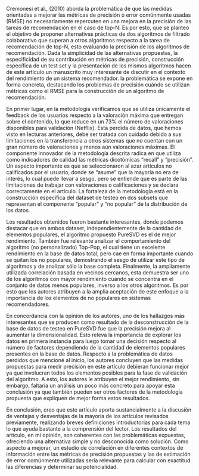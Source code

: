 Cremonesi et al., (2010) aborda la problemática de que las medidas orientadas a mejorar las métricas de precisión o error comúnmente usadas (RMSE) no necesariamente repercuten en una mejora en la precisión de las tareas de recomendación en el caso de top-N. Es por esto, que se planteó el objetivo de proponer alternativas prácticas de dos algoritmos de filtrado colaborativo que superan a otros algoritmos respecto a la tarea de recomendación de top-N, esto evaluando la precisión de los algoritmos de recomendación. Dada la simplicidad de las alternativas propuestas, la especificidad de su contribución en métricas de precisión, construcción específica de un test set y la presentación de los mismos algoritmos hacen de este artículo un manuscrito muy interesante de discutir en el contexto del rendimiento de un sistema recomendador. 
la problemática se expone en forma concreta, destacando los problemas de precisión cuándo se utilizan métricas como el RMSE para la construcción de un algoritmo de recomendación.

En primer lugar, en la metodología verificamos que se utiliza únicamente el feedback de los usuarios respecto a la valoración máxima que entregan sobre el contenido, lo que reduce en un 73% el número de valoraciones disponibles para validación (Netflix). Esta perdida de datos, que hemos visto en lecturas anteriores, debe ser tratada con cuidado debido a sus limitaciones en la transferencia a otros sistemas que no cuentan con un gran número de valoraciones y menos aún valoraciones máximas.  El componente innovador de la metodología descrita radica en que utiliza como indicadores de calidad las métricas dicotómicas “recall” y “precisión”. Un aspecto importante es que se seleccionaron al azar artículos no calificados por el usuario, donde se “asume” que la mayoría no era de interés, lo cual puede llevar a sesgo, pero se entiende que es parte de las limitaciones de trabajar con valoraciones o calificaciones y se declara correctamente en el artículo. La fortaleza de la metodología está en la construcción específica del dataset de testeo en dos subsets que representan el componente “popular” y “no popular” de la distribución de los datos. 

Los resultados obtenidos fueron bastante interesantes, donde podemos destacar que en ambos dataset, independientemente de la cantidad de elementos populares, el algoritmo propuesto PureSVD es el de mejor rendimiento. También fue relevante analizar el comportamiento del algoritmo (no personalizado) Top-Pop, el cual tiene un excelente rendimiento en la base de datos total, pero cae en forma importante cuando se quitan los no populares, demostrando el sesgo de utilizar este tipo de algoritmos y de analizar sólo la base completa. Finalmente, la ampliamente utilizada correlación basada en vecinos cercanos, esta demuestra ser uno de los algoritmos con mayor rendimiento cuando se concentra en el conjunto de datos menos populares, inverso a los otros algoritmos. Es por esto que los autores atribuyen a la amplia aceptación de este enfoque a la importancia de los elementos de no populares en sistemas recomendadores.

En concordancia con la opinión de los autores, uno de los hallazgos más interesantes que se producen como resultado de la desconstrucción de la base de datos de testeo en PureSVD fue que la precisión mejora al aumentar la dimensionalidad. Esto releva la importancia de explorar los datos en primera instancia para luego tomar una decisión respecto al número de factores dependiendo de la cantidad de elementos populares presentes en la base de datos. Respecto a la problemática de datos perdidos que mencioné al inicio, los autores concluyen que las medidas propuestas para medir precisión en este artículo debieran funcionar mejor ya que involucran todos los elementos posibles para la fase de validación del algoritmo. A esto, los autores le atribuyen el mejor rendimiento, sin embargo, faltaría un análisis un poco más concreto para apoyar esta conclusión ya que también pueden ser otros factores de la metodología propuesta que expliquen de mejor forma estos resultados. 

En conclusión, creo que este artículo aporta sustancialmente a la discusión de ventajas y desventajas de la mayoría de los artículos revisados previamente, realizando breves definiciones introductorias para cada tema lo que ayuda bastante a la comprensión del lector. Los resultados del artículo, en mi opinión, son coherentes con las problemáticas expuestas, ofreciendo una alternativa simple y no desconocida como solución. Como aspecto a mejorar, un estudio de correlación en diferentes contextos de información entre las métricas de precisión propuestas y las de estimación de error comúnmente utilizadas sería relevante para calcular con exactitud las diferencias y determinar su potencialidad. 
